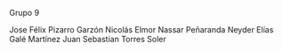Grupo 9

Jose Félix Pizarro Garzón
Nicolás Elmor Nassar Peñaranda
Neyder Elías Galé Martínez
Juan Sebastian Torres Soler
